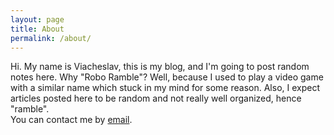 ```yaml
---
layout: page
title: About
permalink: /about/
---
```


Hi. My name is Viacheslav, this is my blog, and I'm going to post random notes here.
Why "Robo Ramble"? Well, because I used to play a video game 
with a similar name which stuck in my mind for some reason.
Also, I expect articles posted here to be random and 
not really well organized, hence "ramble". <br>
You can contact me by <a href="mailto:khabcity@gmail.com">email</a>.
